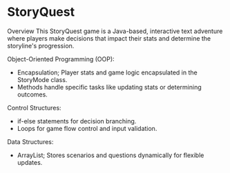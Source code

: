 # StoryQuest

Overview
This StoryQuest game is a Java-based, interactive text adventure where players make decisions that impact their stats and determine the storyline's progression.

Object-Oriented Programming (OOP):
- Encapsulation; Player stats and game logic encapsulated in the StoryMode class.
- Methods handle specific tasks like updating stats or determining outcomes.

Control Structures:
- if-else statements for decision branching.
- Loops for game flow control and input validation.

Data Structures:
- ArrayList; Stores scenarios and questions dynamically for flexible updates.
